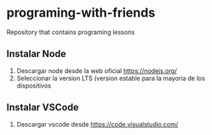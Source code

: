 # programing-with-friends
Repository that contains programing lessons 


## Instalar Node
1. Descargar node desde la web oficial https://nodejs.org/
2. Seleccionar la version LTS (version estable para la mayoria de los dispositivos

## Instalar VSCode
1. Descargar vscode desde https://code.visualstudio.com/
